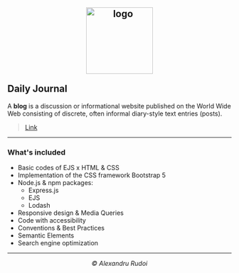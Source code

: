 ## <p align="center"><a href="https://dailyjournal-blog1337.herokuapp.com/"><img src="https://i.postimg.cc/njFQwkss/logo.png" alt="logo" width="150px" border="0"></a></p>Daily Journal

A **blog** is a discussion or informational website published on the World Wide Web consisting of discrete, often informal diary-style text entries (posts).

> <p><a href="https://dailyjournal-blog1337.herokuapp.com/">Link</a></p>

---

### What's included

+ Basic codes of EJS x HTML & CSS
+ Implementation of the CSS framework Bootstrap 5
+ Node.js & npm packages:
  * Express.js
  * EJS
  * Lodash
+ Responsive design & Media Queries
+ Code with accessibility
+ Conventions & Best Practices
+ Semantic Elements
+ Search engine optimization

---

<p align="center"><em>&copy; Alexandru Rudoi</em></p>
